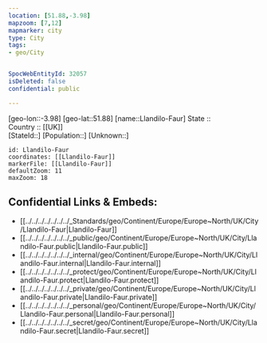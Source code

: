 ```yaml
---
location: [51.88,-3.98] 
mapzoom: [7,12] 
mapmarker: city 
type: City
tags:
- geo/City


SpocWebEntityId: 32057
isDeleted: false
confidential: public

---
```

[geo-lon::-3.98] 
[geo-lat::51.88] 
[name::Llandilo-Faur] 
State ::  
Country :: [[UK]]  
[StateId::] 
[Population::] 
[Unknown::] 


```leaflet
id: Llandilo-Faur
coordinates: [[Llandilo-Faur]] 
markerFile: [[Llandilo-Faur]] 
defaultZoom: 11 
maxZoom: 18
```


## Confidential Links & Embeds: 
- [[../../../../../../../_Standards/geo/Continent/Europe/Europe~North/UK/City/Llandilo-Faur|Llandilo-Faur]] 
- [[../../../../../../../_public/geo/Continent/Europe/Europe~North/UK/City/Llandilo-Faur.public|Llandilo-Faur.public]] 
- [[../../../../../../../_internal/geo/Continent/Europe/Europe~North/UK/City/Llandilo-Faur.internal|Llandilo-Faur.internal]] 
- [[../../../../../../../_protect/geo/Continent/Europe/Europe~North/UK/City/Llandilo-Faur.protect|Llandilo-Faur.protect]] 
- [[../../../../../../../_private/geo/Continent/Europe/Europe~North/UK/City/Llandilo-Faur.private|Llandilo-Faur.private]] 
- [[../../../../../../../_personal/geo/Continent/Europe/Europe~North/UK/City/Llandilo-Faur.personal|Llandilo-Faur.personal]] 
- [[../../../../../../../_secret/geo/Continent/Europe/Europe~North/UK/City/Llandilo-Faur.secret|Llandilo-Faur.secret]] 
